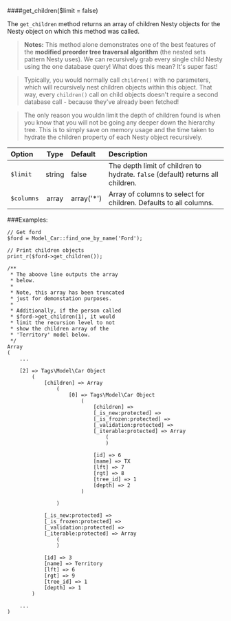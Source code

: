 ####get_children($limit = false)

The `get_children` method returns an array of children Nesty objects for the Nesty object on which this method was called.


> <strong>Notes:</strong>	This method alone demonstrates one of the best features of the <strong>modified preorder tree traversal algorithm</strong> (the nested sets pattern Nesty uses). We can recursively grab every single child Nesty using the one database query! What does this mean? It's super fast!

> Typically, you would normally call `children()` with no parameters, which will recursively nest children objects within this object. That way, every `children()` call on child objects doesn't require a second database call - because they've already been fetched!

> The only reason you wouldn limit the depth of children found is when you know that you will not be going any deeper down the hierarchy tree. This is to simply save on memory usage and the time taken to hydrate the children property of each Nesty object recursively.

Option                       | Type            | Default       | Description      
:--------------------------- | :-------------: | :------------ | :---------------  
`$limit`                     | string          | false         | The depth limit of children to hydrate. `false` (default) returns all children.
`$columns`                   | array           | array('*')    | Array of columns to select for children. Defaults to all columns.


###Examples:

	// Get ford
	$ford = Model_Car::find_one_by_name('Ford');

	// Print children objects
	print_r($ford->get_children());

	/**
	 * The aboove line outputs the array
	 * below.
	 *
	 * Note, this array has been truncated
	 * just for demonstation purposes.
	 *
	 * Additionally, if the person called
	 * $ford->get_children(1), it would
	 * limit the recursion level to not
	 * show the children array of the
	 * 'Territory' model below.
	 */
	Array
	(
		...

	    [2] => Tags\Model\Car Object
	        (
	            [children] => Array
	                (
	                    [0] => Tags\Model\Car Object
	                        (
	                            [children] =>
	                            [_is_new:protected] =>
	                            [_is_frozen:protected] =>
	                            [_validation:protected] =>
	                            [_iterable:protected] => Array
	                                (
	                                )

	                            [id] => 6
	                            [name] => TX
	                            [lft] => 7
	                            [rgt] => 8
	                            [tree_id] => 1
	                            [depth] => 2
	                        )

	                )

	            [_is_new:protected] =>
	            [_is_frozen:protected] =>
	            [_validation:protected] =>
	            [_iterable:protected] => Array
	                (
	                )

	            [id] => 3
	            [name] => Territory
	            [lft] => 6
	            [rgt] => 9
	            [tree_id] => 1
	            [depth] => 1
	        )

	    ...
	)

